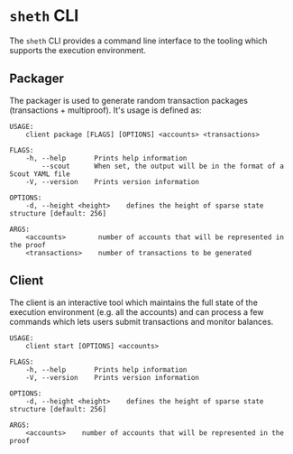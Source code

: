 # `sheth` CLI

The `sheth` CLI provides a command line interface to the tooling which supports
the execution environment.

## Packager

The packager is used to generate random transaction packages (transactions +
multiproof). It's usage is defined as:

```
USAGE:
    client package [FLAGS] [OPTIONS] <accounts> <transactions>

FLAGS:
    -h, --help       Prints help information
        --scout      When set, the output will be in the format of a Scout YAML file
    -V, --version    Prints version information

OPTIONS:
    -d, --height <height>    defines the height of sparse state structure [default: 256]

ARGS:
    <accounts>        number of accounts that will be represented in the proof
    <transactions>    number of transactions to be generated
```

## Client

The client is an interactive tool which maintains the full state of the
execution environment (e.g. all the accounts) and can process a few commands
which lets users submit transactions and monitor balances.

```
USAGE:
    client start [OPTIONS] <accounts>

FLAGS:
    -h, --help       Prints help information
    -V, --version    Prints version information

OPTIONS:
    -d, --height <height>    defines the height of sparse state structure [default: 256]

ARGS:
    <accounts>    number of accounts that will be represented in the proof
```

